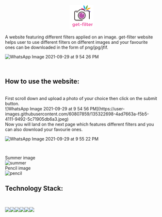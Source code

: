 

<p align="center">
  <a href="https://github.com/Divya-2001/Mlops_Proj/">
    <img src="https://github.com/Divya-2001/Mlops_Proj/blob/main/static/weblogo.png" alt="Logo" width="80" height="80">
  </a>

  
</p>

 

A website featuring different filters applied on an image.
get-filter website helps user to use different filters on different images and your favourite ones can be downloaded in the form of png/jpg/jfif.
<br>

![WhatsApp Image 2021-09-29 at 9 54 26 PM](https://user-images.githubusercontent.com/60807859/135322377-85e6229e-4744-4da7-a708-1a1f040edfa0.jpeg)

<br>
<h2>How to use the website:</h2>
<br>
First scroll down and upload a photo of your choice then click on the submit button. 
<br>
![WhatsApp Image 2021-09-29 at 9 54 56 PM](https://user-images.githubusercontent.com/60807859/135322698-4ad7663a-f5b5-4111-9492-5c71905db6a3.jpeg)
<br>
Now you will land on the next page which features different filters and you can also download your favourie ones.
<br>

![WhatsApp Image 2021-09-29 at 9 55 22 PM](https://user-images.githubusercontent.com/60807859/135323067-d9c617f4-227a-46fc-bfac-b0f31ccf2884.jpeg)

<br>

Summer image
<br>
![summer](https://user-images.githubusercontent.com/60807859/135323392-e6b4b8d6-9df7-418b-b909-69ad886b83a2.png)
<br>
Pencil image
<br>
![pencil](https://user-images.githubusercontent.com/60807859/135323480-5231a8e9-1614-4710-a5e3-75650ba96390.png)
<br>

<h2>Technology Stack:</h2>
<br>


<img src="https://img.shields.io/badge/Flask-000000?style=for-the-badge&logo=flask&logoColor=white" /><img src="https://img.shields.io/badge/Docker-2CA5E0?style=for-the-badge&logo=docker&logoColor=white" /><img src="https://img.shields.io/badge/kubernetes-326ce5.svg?&style=for-the-badge&logo=kubernetes&logoColor=white" /><img src="https://img.shields.io/badge/Jenkins-D24939?style=for-the-badge&logo=Jenkins&logoColor=white" /><img src="https://img.shields.io/badge/Amazon_AWS-232F3E?style=for-the-badge&logo=amazon-aws&logoColor=white" /><img src="https://img.shields.io/badge/OpenCV-27338e?style=for-the-badge&logo=OpenCV&logoColor=white" />





